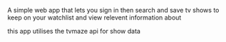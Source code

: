 A simple web app that lets you sign in then search and save tv shows to keep on your watchlist and view relevent information about

this app utilises the tvmaze api for show data